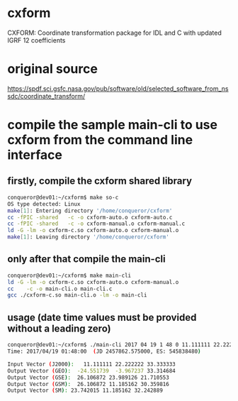 # cxform
CXFORM: Coordinate transformation package for IDL and C with updated IGRF 12 coefficients 

# original source
https://spdf.sci.gsfc.nasa.gov/pub/software/old/selected_software_from_nssdc/coordinate_transform/

# compile the sample main-cli to use cxform from the command line interface
## firstly, compile the cxform shared library
```bash
conqueror@dev01:~/cxform$ make so-c
OS type detected: Linux
make[1]: Entering directory '/home/conqueror/cxform'
cc -fPIC -shared   -c -o cxform-auto.o cxform-auto.c
cc -fPIC -shared   -c -o cxform-manual.o cxform-manual.c
ld -G -lm -o cxform-c.so cxform-auto.o cxform-manual.o
make[1]: Leaving directory '/home/conqueror/cxform'
```

## only after that compile the main-cli
```bash
conqueror@dev01:~/cxform$ make main-cli
ld -G -lm -o cxform-c.so cxform-auto.o cxform-manual.o
cc    -c -o main-cli.o main-cli.c
gcc ./cxform-c.so main-cli.o -lm -o main-cli
```
## usage (date time values must be provided without a leading zero)
```bash
conqueror@dev01:~/cxform$ ./main-cli 2017 04 19 1 48 0 11.111111 22.222222 33.333333
Time: 2017/04/19 01:48:00  (JD 2457862.575000, ES: 545838480)

Input Vector (J2000):   11.111111 22.222222 33.333333
Output Vector (GEO):  -24.551739  -3.967237 33.314684
Output Vector (GSE):  26.106872 23.989126 21.710553
Output Vector (GSM):  26.106872 11.185162 30.359816
Output Vector (SM): 23.742015 11.185162 32.242889
```
